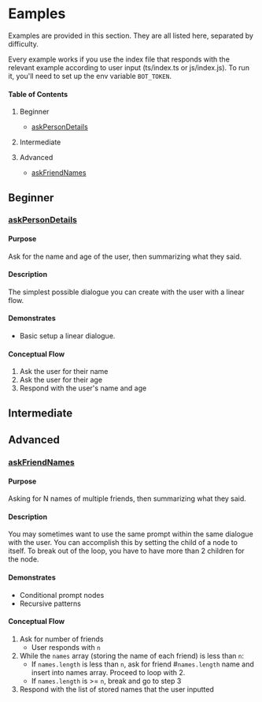# Eamples
Examples are provided in this section. They are all listed here, separated by difficulty.

Every example works if you use the index file that responds with the relevant example according to user input (ts/index.ts or js/index.js). To run it, you'll need to set up the env variable `BOT_TOKEN`.

#### Table of Contents
1. Beginner

    - [askPersonDetails](#askPersonDetails)
2. Intermediate
3. Advanced

    - [askFriendNames](#askFriendNames)

## Beginner
### [askPersonDetails](ts/askPersonDetails.ts)

#### Purpose
Ask for the name and age of the user, then summarizing what they said.

#### Description

The simplest possible dialogue you can create with the user with a linear flow.

#### Demonstrates
- Basic setup a linear dialogue.

#### Conceptual Flow
1. Ask the user for their name
2. Ask the user for their age
3. Respond with the user's name and age

## Intermediate
## Advanced
### [askFriendNames](ts/askFriendNames.ts)
#### Purpose
Asking for N names of multiple friends, then summarizing what they said.

#### Description

You may sometimes want to use the same prompt within the same dialogue with the user. You can accomplish this by setting the child of a node to itself. To break out of the loop, you have to have more than 2 children for the node.

#### Demonstrates
- Conditional prompt nodes
- Recursive patterns

#### Conceptual Flow

1. Ask for number of friends
    - User responds with `n`
2. While the `names` array (storing the name of each friend) is less than `n`:
    - If `names.length` is less than `n`, ask for friend #`names.length` name and insert into names array. Proceed to loop with 2.
    - If `names.length` is >= `n`, break and go to step 3
3. Respond with the list of stored names that the user inputted

